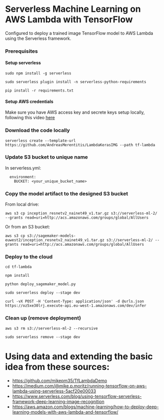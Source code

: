 # Serverless Machine Learning on AWS Lambda with TensorFlow

Configured to deploy a trained image TensorFlow model to AWS Lambda using the Serverless framework.

### Prerequisites

#### Setup serverless

```  
sudo npm install -g serverless

sudo serverless plugin install -n serverless-python-requirements

pip install -r requirements.txt

```
#### Setup AWS credentials

Make sure you have AWS access key and secrete keys setup locally, following this video [here](https://www.youtube.com/watch?v=KngM5bfpttA)

### Download the code locally

```  
serverless create --template-url https://github.com/AndreasMerentitis/LambdaKerasIMG --path tf-lambda
```

### Update S3 bucket to unique name
In serverless.yml:
```  
  environment:
    BUCKET: <your_unique_bucket_name> 
```

### Copy the model artifact to the designed S3 bucket
From local drive:
```  
aws s3 cp inception_resnetv2_nainet49_v1.tar.gz s3://serverless-ml-2/ --grants read=uri=http://acs.amazonaws.com/groups/global/AllUsers
```

Or from an S3 bucket:
```  
aws s3 cp s3://sagemaker-models-euwest2/inception_resnetv2_nainet49_v1.tar.gz s3://serverless-ml-2/ --grants read=uri=http://acs.amazonaws.com/groups/global/AllUsers
```

### Deploy to the cloud  


```
cd tf-lambda

npm install

python deploy_sagemaker_model.py

sudo serverless deploy --stage dev

curl -vX POST -H 'Content-Type: application/json' -d @urls.json https://oz5xe30lrj.execute-api.eu-west-1.amazonaws.com/dev/infer
```

### Clean up (remove deployment) 


```
aws s3 rm s3://serverless-ml-2 --recursive

sudo serverless remove --stage dev 
```

# Using data and extending the basic idea from these sources:
* https://github.com/mikepm35/TfLambdaDemo
* https://medium.com/@mike.p.moritz/running-tensorflow-on-aws-lambda-using-serverless-5acf20e00033
* https://www.serverless.com/blog/using-tensorflow-serverless-framework-deep-learning-image-recognition
* https://aws.amazon.com/blogs/machine-learning/how-to-deploy-deep-learning-models-with-aws-lambda-and-tensorflow/









